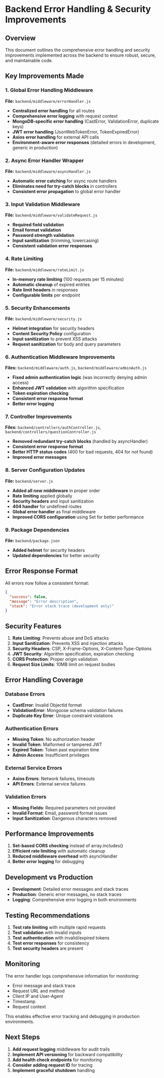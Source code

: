 # Backend Error Handling & Security Improvements

## Overview
This document outlines the comprehensive error handling and security improvements implemented across the backend to ensure robust, secure, and maintainable code.

## Key Improvements Made

### 1. Global Error Handling Middleware
**File:** `backend/middleware/errorHandler.js`
- **Centralized error handling** for all routes
- **Comprehensive error logging** with request context
- **MongoDB-specific error handling** (CastError, ValidationError, duplicate keys)
- **JWT error handling** (JsonWebTokenError, TokenExpiredError)
- **Axios error handling** for external API calls
- **Environment-aware error responses** (detailed errors in development, generic in production)

### 2. Async Error Handler Wrapper
**File:** `backend/middleware/asyncHandler.js`
- **Automatic error catching** for async route handlers
- **Eliminates need for try-catch blocks** in controllers
- **Consistent error propagation** to global error handler

### 3. Input Validation Middleware
**File:** `backend/middleware/validateRequest.js`
- **Required field validation**
- **Email format validation**
- **Password strength validation**
- **Input sanitization** (trimming, lowercasing)
- **Consistent validation error responses**

### 4. Rate Limiting
**File:** `backend/middleware/rateLimit.js`
- **In-memory rate limiting** (100 requests per 15 minutes)
- **Automatic cleanup** of expired entries
- **Rate limit headers** in responses
- **Configurable limits** per endpoint

### 5. Security Enhancements
**File:** `backend/middleware/security.js`
- **Helmet integration** for security headers
- **Content Security Policy** configuration
- **Input sanitization** to prevent XSS attacks
- **Request sanitization** for body and query parameters

### 6. Authentication Middleware Improvements
**Files:** `backend/middleware/auth.js`, `backend/middleware/adminAuth.js`
- **Fixed admin authentication logic** (was incorrectly denying admin access)
- **Enhanced JWT validation** with algorithm specification
- **Token expiration checking**
- **Consistent error response format**
- **Better error logging**

### 7. Controller Improvements
**Files:** `backend/controllers/authController.js`, `backend/controllers/questionController.js`
- **Removed redundant try-catch blocks** (handled by asyncHandler)
- **Consistent error response format**
- **Better HTTP status codes** (400 for bad requests, 404 for not found)
- **Improved error messages**

### 8. Server Configuration Updates
**File:** `backend/server.js`
- **Added all new middleware** in proper order
- **Rate limiting** applied globally
- **Security headers** and input sanitization
- **404 handler** for undefined routes
- **Global error handler** as final middleware
- **Improved CORS configuration** using Set for better performance

### 9. Package Dependencies
**File:** `backend/package.json`
- **Added helmet** for security headers
- **Updated dependencies** for better security

## Error Response Format

All errors now follow a consistent format:

```json
{
  "success": false,
  "message": "Error description",
  "stack": "Error stack trace (development only)"
}
```

## Security Features

1. **Rate Limiting**: Prevents abuse and DoS attacks
2. **Input Sanitization**: Prevents XSS and injection attacks
3. **Security Headers**: CSP, X-Frame-Options, X-Content-Type-Options
4. **JWT Security**: Algorithm specification, expiration checking
5. **CORS Protection**: Proper origin validation
6. **Request Size Limits**: 10MB limit on request bodies

## Error Handling Coverage

### Database Errors
- **CastError**: Invalid ObjectId format
- **ValidationError**: Mongoose schema validation failures
- **Duplicate Key Error**: Unique constraint violations

### Authentication Errors
- **Missing Token**: No authorization header
- **Invalid Token**: Malformed or tampered JWT
- **Expired Token**: Token past expiration time
- **Admin Access**: Insufficient privileges

### External Service Errors
- **Axios Errors**: Network failures, timeouts
- **API Errors**: External service failures

### Validation Errors
- **Missing Fields**: Required parameters not provided
- **Invalid Format**: Email, password format issues
- **Input Sanitization**: Dangerous characters removed

## Performance Improvements

1. **Set-based CORS checking** instead of array.includes()
2. **Efficient rate limiting** with automatic cleanup
3. **Reduced middleware overhead** with asyncHandler
4. **Better error logging** for debugging

## Development vs Production

- **Development**: Detailed error messages and stack traces
- **Production**: Generic error messages, no stack traces
- **Logging**: Comprehensive error logging in both environments

## Testing Recommendations

1. **Test rate limiting** with multiple rapid requests
2. **Test validation** with invalid inputs
3. **Test authentication** with invalid/expired tokens
4. **Test error responses** for consistency
5. **Test security headers** are present

## Monitoring

The error handler logs comprehensive information for monitoring:
- Error message and stack trace
- Request URL and method
- Client IP and User-Agent
- Timestamp
- Request context

This enables effective error tracking and debugging in production environments.

## Next Steps

1. **Add request logging** middleware for audit trails
2. **Implement API versioning** for backward compatibility
3. **Add health check endpoints** for monitoring
4. **Consider adding request ID** for tracing
5. **Implement graceful shutdown** handling
